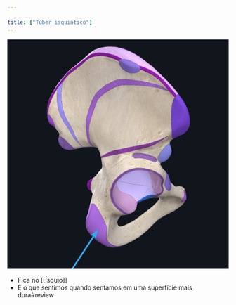 ```yaml
---

title: ["Túber isquiático"]
---
```

![Pasted image 20210414151927.png](Pasted%20image%2020210414151927.png)
+ Fica no [[Ísquio]]
+ É o que sentimos quando sentamos em uma superfície mais dura#review 
